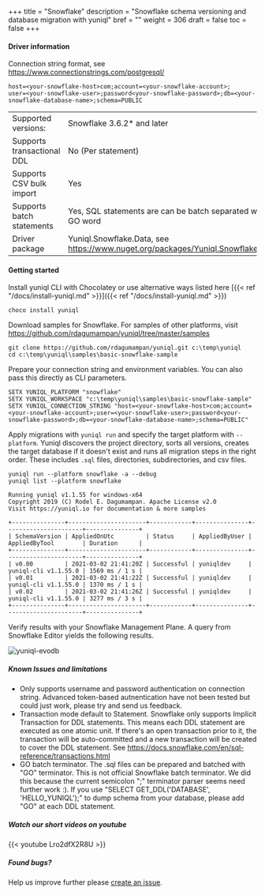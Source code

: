 +++
title = "Snowflake"
description = "Snowflake schema versioning and database migration with yuniql"
bref = ""
weight = 306
draft = false
toc = false
+++

#### Driver information

Connection string format, see https://www.connectionstrings.com/postgresql/
```shell
host=<your-snowflake-host>com;account=<your-snowflake-account>;
user=<your-snowflake-user>;password<your-snowflake-password>;db=<your-snowflake-database-name>;schema=PUBLIC
```
|||
|---|---|
|Supported versions: |Snowflake 3.6.2* and later|
|Supports transactional DDL| No (Per statement)|
|Supports CSV bulk import|Yes|
|Supports batch statements|Yes, SQL statements are can be batch separated with GO word|
|Driver package|Yuniql.Snowflake.Data, see https://www.nuget.org/packages/Yuniql.Snowflake.Data|

#### Getting started

Install yuniql CLI with Chocolatey or use alternative ways listed here  [{{< ref "/docs/install-yuniql.md" >}}]({{< ref "/docs/install-yuniql.md" >}})

```shell
choco install yuniql
```

Download samples for Snowflake. For samples of other platforms, visit https://github.com/rdagumampan/yuniql/tree/master/samples

```shell
git clone https://github.com/rdagumampan/yuniql.git c:\temp\yuniql
cd c:\temp\yuniql\samples\basic-snowflake-sample
```

Prepare your connection string and environment variables. You can also pass this directly as CLI parameters.

```shell
SETX YUNIQL_PLATFORM "snowflake"
SETX YUNIQL_WORKSPACE "c:\temp\yuniql\samples\basic-snowflake-sample"
SETX YUNIQL_CONNECTION_STRING "host=<your-snowflake-host>com;account=<your-snowflake-account>;user=<your-snowflake-user>;password<your-snowflake-password>;db=<your-snowflake-database-name>;schema=PUBLIC"
```

Apply migrations with `yuniql run` and specify the target platform with `--platform`. Yuniql discovers the project directory, sorts all versions, creates the target database if it doesn't exist and runs all migration steps in the right order. These includes `.sql` files, directories, subdirectories, and csv files.

```shell
yuniql run --platform snowflake -a --debug
yuniql list --platform snowflake

Running yuniql v1.1.55 for windows-x64
Copyright 2019 (C) Rodel E. Dagumampan. Apache License v2.0
Visit https://yuniql.io for documentation & more samples

+---------------+----------------------+------------+---------------+----------------------+---------------+
| SchemaVersion | AppliedOnUtc         | Status     | AppliedByUser | AppliedByTool        | Duration      |
+---------------+----------------------+------------+---------------+----------------------+---------------+
| v0.00         | 2021-03-02 21:41:20Z | Successful | yuniqldev     | yuniql-cli v1.1.55.0 | 1569 ms / 1 s |
| v0.01         | 2021-03-02 21:41:22Z | Successful | yuniqldev     | yuniql-cli v1.1.55.0 | 1370 ms / 1 s |
| v0.02         | 2021-03-02 21:41:26Z | Successful | yuniqldev     | yuniql-cli v1.1.55.0 | 3277 ms / 3 s |
+---------------+----------------------+------------+---------------+----------------------+---------------+
```

Verify results with your Snowflake Management Plane. A query from Snowflake Editor yields the following results.

![yuniql-evodb](/images/get-started-snowflake-01.png)

##### Known Issues and limitations

- Only supports username and password authentication on connection string. Advanced token-based autnentication have not been tested but could just work, please try and send us feedback.
- Transaction mode default to Statement. Snowflake only supports Implicit Transaction for DDL statements. This means each DDL statement are executed as one atomic unit. If there's an open transaction prior to it, the transaction will be auto-committed and a new transaction will be created to cover the DDL statement. See https://docs.snowflake.com/en/sql-reference/transactions.html
- GO batch terminator. The .sql files can be prepared and batched with "GO" terminator. This is not official Snowflake batch terminator. We did this because the current semicolon ";" terminator parser seems need further work :). If you use "SELECT GET_DDL('DATABASE', 'HELLO_YUNIQL');" to dump schema from your database, please add "GO" at each DDL statement.

##### Watch our short videos on youtube

{{< youtube Lro2dfX2R8U >}}
<br/>

##### Found bugs?

Help us improve further please [create an issue](https://github.com/rdagumampan/yuniql/issues/new).
